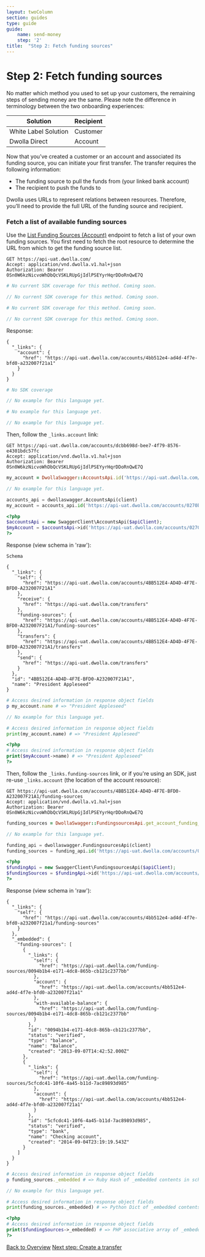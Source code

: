 ```yaml
---
layout: twoColumn
section: guides
type: guide
guide:
    name: send-money
    step: '2'
title:  "Step 2: Fetch funding sources"
---
```


# Step 2: Fetch funding sources

No matter which method you used to set up your customers, the remaining steps of sending money are the same. Please note the difference in terminology between the two onboarding experiences:

| Solution | Recipient|
|----------|----------|
|White Label Solution|Customer|
|Dwolla Direct|Account|

Now that you’ve created a customer or an account and associated its funding source, you can initiate your first transfer. The transfer requires the following information:

- The funding source to pull the funds from (your linked bank account)
- The recipient to push the funds to

Dwolla uses URLs to represent relations between resources. Therefore, you’ll need to provide the full URL of the funding source and recipient.

### Fetch a list of available funding sources

Use the [List Funding Sources (Account)](https://docsv2.dwolla.com/#list-funding-sources-account) endpoint to fetch a list of your own funding sources. You first need to fetch the root resource to determine the URL from which to get the funding source list.

```raw
GET https://api-uat.dwolla.com/
Accept: application/vnd.dwolla.v1.hal+json
Authorization: Bearer 0Sn0W6kzNicvoWhDbQcVSKLRUpGjIdlPSEYyrHqrDDoRnQwE7Q
```
```ruby
# No current SDK coverage for this method. Coming soon.
```
```javascript
// No current SDK coverage for this method. Coming soon.
```
```python
# No current SDK coverage for this method. Coming soon.
```
```php
// No current SDK coverage for this method. Coming soon.
```

Response:

```raw
{
  "_links": {
    "account": {
      "href": "https://api-uat.dwolla.com/accounts/4bb512e4-ad4d-4f7e-bfd0-a232007f21a1"
    }
  }
}
```
```ruby
# No SDK coverage
```
```javascript
// No example for this language yet.
```
```python
# No example for this language yet.
```
```php
// No example for this language yet.
```

Then, follow the `_links.account` link:

```raw
GET https://api-uat.dwolla.com/accounts/dcbb698d-bee7-4f79-8576-e4301bdc57fc
Accept: application/vnd.dwolla.v1.hal+json
Authorization: Bearer 0Sn0W6kzNicvoWhDbQcVSKLRUpGjIdlPSEYyrHqrDDoRnQwE7Q
```
```ruby
my_account = DwollaSwagger::AccountsApi.id('https://api-uat.dwolla.com/accounts/0270baed-dda5-46d0-b074-e7f3d478896f')
```
```javascript
// No example for this language yet.
```
```python
accounts_api = dwollaswagger.AccountsApi(client)
my_account = accounts_api.id('https://api-uat.dwolla.com/accounts/0270baed-dda5-46d0-b074-e7f3d478896f')
```
```php
<?php
$accountsApi = new SwaggerClient\AccountsApi($apiClient);
$myAccount = $accountsApi->id('https://api-uat.dwolla.com/accounts/0270baed-dda5-46d0-b074-e7f3d478896f')
?>
```

Response (view schema in 'raw'): 

```raw
Schema

{
  "_links": {
    "self": {
      "href": "https://api-uat.dwolla.com/accounts/4BB512E4-AD4D-4F7E-BFD0-A232007F21A1"
    },
    "receive": {
      "href": "https://api-uat.dwolla.com/transfers"
    },
    "funding-sources": {
      "href": "https://api-uat.dwolla.com/accounts/4BB512E4-AD4D-4F7E-BFD0-A232007F21A1/funding-sources"
    },
    "transfers": {
      "href": "https://api-uat.dwolla.com/accounts/4BB512E4-AD4D-4F7E-BFD0-A232007F21A1/transfers"
    },
    "send": {
      "href": "https://api-uat.dwolla.com/transfers"
    }
  },
  "id": "4BB512E4-AD4D-4F7E-BFD0-A232007F21A1",
  "name": "President Appleseed"
}
```
```ruby
# Access desired information in response object fields
p my_account.name # => "President Appleseed"
```
```javascript
// No example for this language yet.
```
```python
# Access desired information in response object fields
print(my_account.name) # => "President Appleseed"
```
```php
<?php
# Access desired information in response object fields
print($myAccount->name) # => "President Appleseed"
?>
```

Then, follow the `_links.funding-sources` link, or if you're using an SDK, just re-use `_links.account` (the location of the account resource):

```raw
GET https://api-uat.dwolla.com/accounts/4BB512E4-AD4D-4F7E-BFD0-A232007F21A1/funding-sources
Accept: application/vnd.dwolla.v1.hal+json
Authorization: Bearer 0Sn0W6kzNicvoWhDbQcVSKLRUpGjIdlPSEYyrHqrDDoRnQwE7Q
```
```ruby
funding_sources = DwollaSwagger::FundingsourcesApi.get_account_funding_sources('https://api-uat.dwolla.com/accounts/0270baed-dda5-46d0-b074-e7f3d478896f')
```
```javascript
// No example for this language yet.
```
```python
funding_api = dwollaswagger.FundingsourcesApi(client)
funding_sources = funding_api.id('https://api-uat.dwolla.com/accounts/0270baed-dda5-46d0-b074-e7f3d478896f')
```
```php
<?php
$fundingApi = new SwaggerClient\FundingsourcesApi($apiClient);
$fundingSources = $fundingApi->id('https://api-uat.dwolla.com/accounts/0270baed-dda5-46d0-b074-e7f3d478896f')
?>
```

Response (view schema in 'raw'): 

```raw
{
  "_links": {
    "self": {
      "href": "https://api-uat.dwolla.com/accounts/4bb512e4-ad4d-4f7e-bfd0-a232007f21a1/funding-sources"
    }
  },
  "_embedded": {
    "funding-sources": [
      {
        "_links": {
          "self": {
            "href": "https://api-uat.dwolla.com/funding-sources/0094b1b4-e171-4dc8-865b-cb121c2377bb"
          },
          "account": {
            "href": "https://api-uat.dwolla.com/accounts/4bb512e4-ad4d-4f7e-bfd0-a232007f21a1"
          },
          "with-available-balance": {
            "href": "https://api-uat.dwolla.com/funding-sources/0094b1b4-e171-4dc8-865b-cb121c2377bb"
          }
        },
        "id": "0094b1b4-e171-4dc8-865b-cb121c2377bb",
        "status": "verified",
        "type": "balance",
        "name": "Balance",
        "created": "2013-09-07T14:42:52.000Z"
      },
      {
        "_links": {
          "self": {
            "href": "https://api-uat.dwolla.com/funding-sources/5cfcdc41-10f6-4a45-b11d-7ac89893d985"
          },
          "account": {
            "href": "https://api-uat.dwolla.com/accounts/4bb512e4-ad4d-4f7e-bfd0-a232007f21a1"
          }
        },
        "id": "5cfcdc41-10f6-4a45-b11d-7ac89893d985",
        "status": "verified",
        "type": "bank",
        "name": "Checking account",
        "created": "2014-09-04T23:19:19.543Z"
      }
    ]
  }
}
```
```ruby
# Access desired information in response object fields
p funding_sources._embedded # => Ruby Hash of _embedded contents in schema
```
```javascript
// No example for this language yet.
```
```python
# Access desired information in response object fields
print(funding_sources._embedded) # => Python Dict of _embedded contents in schema
```
```php
<?php
# Access desired information in response object fields
print($fundingSources->_embedded) # => PHP associative array of _embedded contents in schema
?>
```

<nav class="pager-nav">
    <a href="./">Back to Overview</a>
    <a href="03-create-transfer.html">Next step: Create a transfer</a>
</nav>